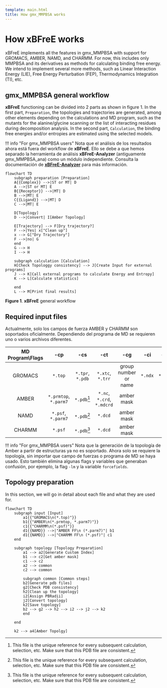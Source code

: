 ```yaml
---
template: main.html
title: How gmx_MMPBSA works
---
```


# How **xBFreE** works

xBFreE implements all the features in gmx_MMPBSA with support for GROMACS, AMBER, NAMD, and CHARMM. For now, this 
includes only MMPBSA and its derivatives as methods for calculating binding free energy. We intend to implement 
several more methods, such as Linear Interaction Energy (LIE), Free Energy Perturbation (FEP), Thermodynamics 
Integration (TI), etc.

## gmx_MMPBSA general workflow

**xBFreE** functioning can be divided into 2 parts as shown in figure 1. In the first part, `Preparation`, the 
topologies and trajectories are generated, among other elements depending on the calculations and MD program, such as 
the mutants for the alanine/glycine scanning or the list of interacting residues during decomposition analysis. In 
the second part, `Calculation`, the binding free energies and/or entropies are estimated using the selected models. 

!!! info "For gmx_MMPBSA users"
    Nota que el análisis de los resultados ahora está fuera del workflow de **xBFreE**. Ello se debe a que hemos 
    separado la herramienta de análisis **xBFreE-Analyzer** (antiguamente gmx_MMPBSA_ana) como un módulo 
    independiente. Consulta la documentación de [**xBFreE-Analyzer**]() para más información.   


```mermaid
flowchart TD
    subgraph preparation [Preparation]
    A{{Complex}} -->|ST or MT| D
    A -->|ST or MT| E
    B{{Receptor}} -->|MT| D
    B -->|MT| E
    C{{Ligand}} -->|MT| D
    C -->|MT| E

    D[Topology]
    D -->|Convert| I[Amber Topology]

    E[Trajectory] --> F[Dry trajectory?]
    F -->|Yes| x["Clean up"]
    x --> G["Dry Trajectory"]
    F -->|no| G
    end
    G --> H
    I --> H
    
    subgraph calculation [Calculation]
    H[Check Topologgy consistency] --> J[Create Input for external programs]
    J --> K[Call external programs to calculate Energy and Entropy]
    K --> L[Calculate statistics]

    end
    L --> M[Print final results]
```

**Figure 1**. **xBFreE** general workflow

## Required input files

Actualmente, solo los campos de fuerza AMBER y CHARMM son soportados oficialmente. Dependiendo del programa de MD se 
requieren uno o varios archivos diferentes.


| MD Program\Flags |        **-cp**        |     **-cs**      |          **-ct**           |       **-cg**        | **-ci** | **-cr** |
|:----------------:|:---------------------:|:----------------:|:--------------------------:|:--------------------:|:-------:|:-------:|
|     GROMACS      |        `*.top`        | `*.tpr`, `*.pdb` |      `*.xtc`, `*.trr`      | group number or name | `*.ndx` | `*.pdb` |
|      AMBER       | `*.prmtop`, `*.parm7` |   `*.pdb`[^1]    | `*.nc`, `*.crd`, `*.mdcrd` |      amber mask      |         |         |
|       NAMD       |  `*.psf`, `*.parm7`   |   `*.pdb`[^1]    |          `*.dcd`           |      amber mask      |         |         |
|      CHARMM      |        `*.psf`        |   `*.pdb`[^1]    |          `*.dcd`           |      amber mask      |         |         |

 [^1]: This file is the unique reference for every subsequent calculation, selection, etc. Make sure that this PDB file 
 are consistent.


!!! info "For gmx_MMPBSA users"
    Nota que la generación de la topología de Amber a partir de estructuras ya no es soportado. Ahora solo se 
    requiere la topología, sin importar que campo de fuerzas o programa de MD se haya usado. Esto también elimina 
    algunas flags y variables que generaban confusión, por ejemplo, la flag `-lm` y la variable `forcefields`. 


## Topology preparation

In this section, we will go in detail about each file and what they are used for.

```mermaid
flowchart TD
    subgraph input [Input]
        a1{{"GROMACS\n(*.top)"}}
        b1{{"AMBER\n(*.prmtop, *.parm7)"}}
        c1{{"CHARMM\n(*.psf)"}}
        d1{{NAMD}} -->|"AMBER FF\n (*.parm7)"| b1
        d1{{NAMD}} -->|"CHARMM FF\n (*.psf)"| c1
    end

    subgraph topology [Topology Preparation]
        a1 --> a2[Generate Custom Index]
        b1 --> c2[Get amber mask]
        c1 --> c2
        a2 --> common
        c2 --> common

        subgraph common [Common steps]
        b2[Generate pdb files]
        g2[Check PDB consistency]
        h2[Clean up the topology]
        i2[Assign PBRadii]
        j2[Convert topology]
        k2[Save topology]
        b2 --> g2 --> h2 --> i2 --> j2 --> k2
        end

    end

    k2 --> a4[Amber Topolgy]
```
